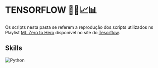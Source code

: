 # TENSORFLOW 👨‍💻📈📊

Os scripts nesta pasta se referem a reprodução dos scripts utilizados ns Playlist [ML Zero to Hero](https://www.youtube.com/playlist?list=PLQY2H8rRoyvwWuPiWnuTDBHe7I0fMSsfO) disponivel no site do [Tesorflow](https://www.tensorflow.org/?hl=pt-br).

## Skills

![Python](https://img.shields.io/badge/Python-grey?style=flat&logo=python&logoColor=white)

#